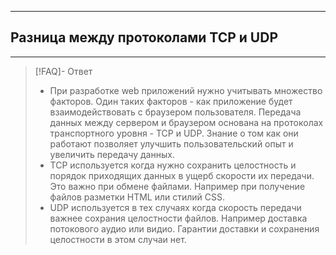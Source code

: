 ----
## Разница между протоколами TCP и UDP
---
> [!FAQ]- Ответ
> - При разработке web приложений нужно учитывать множество факторов. Один таких факторов - как приложение будет взаимодействовать с браузером пользователя. Передача данных между сервером и браузером основана на протоколах транспортного уровня - TCP и UDP. Знание о том как они работают позволяет улучшить пользовательский опыт и увеличить передачу данных.
> - TCP используется когда нужно сохранить целостность и порядок приходящих данных в ущерб скорости их передачи. Это важно при обмене файлами. Например при получение файлов разметки HTML или стилий CSS.
> - UDP  используется в тех случаях когда скорость передачи важнее сохрания целостности файлов. Например доставка потокового аудио или видио. Гарантии доставки и сохранения целостности в этом случаи нет. 
